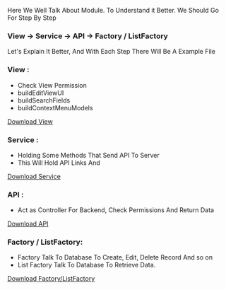 Here We Well Talk About Module.
To Understand it Better. We Should Go For Step By Step 


### View -> Service -> API -> Factory / ListFactory

Let's Explain It Better, And With Each Step There Will Be A Example File 


### View : 
* Check View Permission  
* buildEditViewUI
* buildSearchFields
* buildContextMenuModels



[Download View](#)

### Service : 
* Holding Some Methods That Send API To Server
* This Will Hold API Links And 

[Download Service](#)

### API : 
* Act as Controller For Backend, Check Permissions And Return Data 

[Download API](#)

### Factory / ListFactory: 
* Factory Talk To Database To Create, Edit, Delete Record And so on
* List Factory Talk To Database To Retrieve Data. 

[Download Factory/ListFactory](#)


